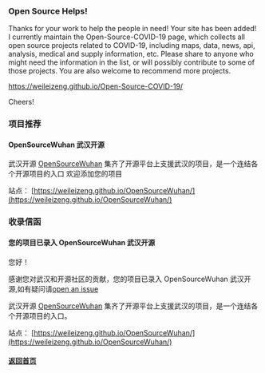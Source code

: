 ### Open Source Helps!

Thanks for your work to help the people in need! Your site has been added! I currently maintain the Open-Source-COVID-19 page, which collects all open source projects related to COVID-19, including maps, data, news, api, analysis, medical and supply information, etc. Please share to anyone who might need the information in the list, or will possibly contribute to some of those projects. You are also welcome to recommend more projects.

https://weileizeng.github.io/Open-Source-COVID-19/

Cheers!

### 项目推荐

#### OpenSourceWuhan 武汉开源

武汉开源 [OpenSourceWuhan](https://weileizeng.github.io/OpenSourceWuhan/)
集齐了开源平台上支援武汉的项目，是一个连结各个开源项目的入口 欢迎添加您的项目

站点：
[https://weileizeng.github.io/OpenSourceWuhan/](https://weileizeng.github.io/OpenSourceWuhan/)

### 收录信函

#### 您的项目已录入 OpenSourceWuhan 武汉开源
您好！

感谢您对武汉和开源社区的贡献，您的项目已录入 OpenSourceWuhan 武汉开源,如有疑问请[open an issue](https://github.com/WeileiZeng/OpenSourceWuhan)

武汉开源 [OpenSourceWuhan](https://weileizeng.github.io/OpenSourceWuhan/)
集齐了开源平台上支援武汉的项目，是一个连结各个开源项目的入口。

站点：
[https://weileizeng.github.io/OpenSourceWuhan/](https://weileizeng.github.io/OpenSourceWuhan/)


#### [返回首页](./)

